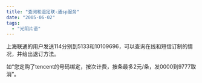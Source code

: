 ```yaml
---
title: "查阅和退定联-通sp服务"
date: "2005-06-02"
tags: 
  - "光阴片语"
---
```


上海联通的用户发送114分别到5133和10109696，可以查询在线和短信订制的情况，并给出退订方法。

如“您定购了tencent的号码绑定，按次计费，按条最多2元/条，发0000到9777取消”。

